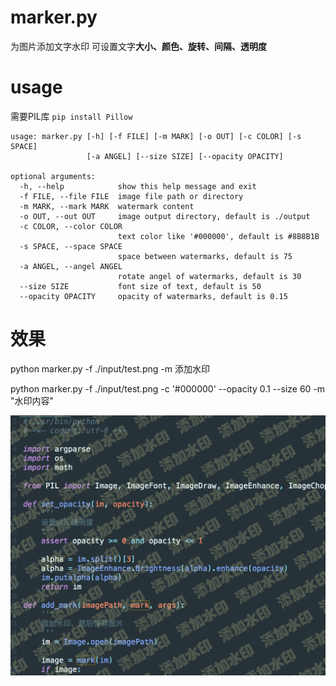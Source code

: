 # marker.py

为图片添加文字水印
可设置文字**大小、颜色、旋转、间隔、透明度**

# usage

需要PIL库 `pip install Pillow`

```
usage: marker.py [-h] [-f FILE] [-m MARK] [-o OUT] [-c COLOR] [-s SPACE]
                 [-a ANGEL] [--size SIZE] [--opacity OPACITY]

optional arguments:
  -h, --help            show this help message and exit
  -f FILE, --file FILE  image file path or directory
  -m MARK, --mark MARK  watermark content
  -o OUT, --out OUT     image output directory, default is ./output
  -c COLOR, --color COLOR
                        text color like '#000000', default is #8B8B1B
  -s SPACE, --space SPACE
                        space between watermarks, default is 75
  -a ANGEL, --angel ANGEL
                        rotate angel of watermarks, default is 30
  --size SIZE           font size of text, default is 50
  --opacity OPACITY     opacity of watermarks, default is 0.15
```

# 效果

python marker.py -f ./input/test.png -m 添加水印

python marker.py -f ./input/test.png -c '#000000' --opacity 0.1 --size 60 -m "水印内容"

![](https://github.com/2Dou/watermarker/raw/master/output/test.png)


